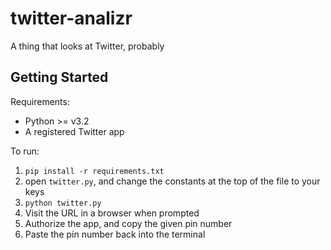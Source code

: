 # twitter-analizr
A thing that looks at Twitter, probably

## Getting Started

Requirements:

- Python >= v3.2
- A registered Twitter app

To run:

1. `pip install -r requirements.txt`
2. open `twitter.py`, and change the constants at the top of the file to your keys
2. `python twitter.py`
3. Visit the URL in a browser when prompted
4. Authorize the app, and copy the given pin number
5. Paste the pin number back into the terminal
